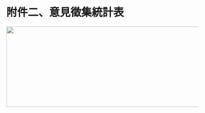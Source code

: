 <h1>附件二、意見徵集統計表</h1>

<p><img src="//talk.vtaiwan.tw/uploads/default/original/1X/5781ae13c65aa12e0321fe75a3cd6497daf61e40.png" width="661" height="212"></p>